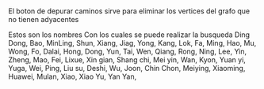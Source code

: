 #
El boton de depurar caminos sirve para eliminar los vertices del grafo que no tienen adyacentes

Estos son los nombres Con los cuales se puede realizar la busqueda
Ding Dong,
Bao,
MinLing,
Shun,
Xiang,
Jiag,
Yong,
Kang,
Lok,
Fa,
Ming,
Hao,
Mu,
Wong,
Fo,
Dalai,
Hong,
Dong,
Yun,
Tai,
Wen,
Qiang,
Rong,
Ning,
Lee,
Yin,
Zheng,
Mao,
Fei,
Lixue,
Xin gian,
Shang chi,
Mei yin,
Wan,
Kyon,
Yuan yi,
Yuga,
Wei,
Ping,
Liu su,
Deshi,
Wu,
Joon,
Chin Chon,
Meiying,
Xiaoming,
Huawei,
Mulan,
Xiao,
Xiao Yu,
Yan Yan,
